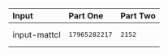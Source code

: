| Input | Part One | Part Two |
|:---|:---|:---|
|input-mattcl|<pre>17965282217</pre>|<pre>2152</pre>|